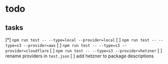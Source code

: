 # todo

## tasks

[*] `npm run test -- --type=local --provider=local`
[ ] `npm run test -- --type=s3 --provider=aws`
[ ] `npm run test -- --type=s3 --provider=cloudflare`
[ ] `npm run test -- --type=s3 --provider=hetzner`
[ ] rename providers in `test.json`
[ ] add hetzner to package descriptions
